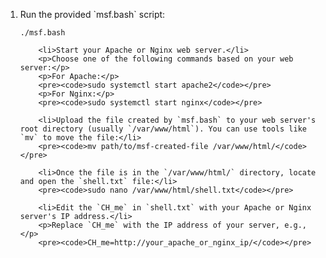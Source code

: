 <ol>
        <li>Run the provided `msf.bash` script:</li>
        <pre><code>./msf.bash</code></pre>

        <li>Start your Apache or Nginx web server.</li>
        <p>Choose one of the following commands based on your web server:</p>
        <p>For Apache:</p>
        <pre><code>sudo systemctl start apache2</code></pre>
        <p>For Nginx:</p>
        <pre><code>sudo systemctl start nginx</code></pre>

        <li>Upload the file created by `msf.bash` to your web server's root directory (usually `/var/www/html`). You can use tools like `mv` to move the file:</li>
        <pre><code>mv path/to/msf-created-file /var/www/html/</code></pre>

        <li>Once the file is in the `/var/www/html/` directory, locate and open the `shell.txt` file:</li>
        <pre><code>sudo nano /var/www/html/shell.txt</code></pre>

        <li>Edit the `CH_me` in `shell.txt` with your Apache or Nginx server's IP address.</li>
        <p>Replace `CH_me` with the IP address of your server, e.g.,</p>
        <pre><code>CH_me=http://your_apache_or_nginx_ip/</code></pre>
</ol>
